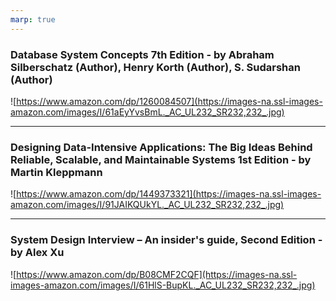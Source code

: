 ```yaml
---
marp: true
---
```


### Database System Concepts 7th Edition - by Abraham Silberschatz (Author), Henry Korth (Author), S. Sudarshan (Author)

![https://www.amazon.com/dp/1260084507](https://images-na.ssl-images-amazon.com/images/I/61aEyYvsBmL._AC_UL232_SR232,232_.jpg)

---

### Designing Data-Intensive Applications: The Big Ideas Behind Reliable, Scalable, and Maintainable Systems 1st Edition - by Martin Kleppmann

![https://www.amazon.com/dp/1449373321](https://images-na.ssl-images-amazon.com/images/I/91JAIKQUkYL._AC_UL232_SR232,232_.jpg)

---

### System Design Interview – An insider's guide, Second Edition - by Alex Xu

![https://www.amazon.com/dp/B08CMF2CQF](https://images-na.ssl-images-amazon.com/images/I/61HlS-BupKL._AC_UL232_SR232,232_.jpg)
